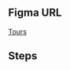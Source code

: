 ## Figma URL

[Tours](https://www.figma.com/file/OnLoM3AzBFaHzSc2iolJS0/Tours?node-id=0%3A1&t=wiRXOlTLN5ehekYI-1)

## Steps
